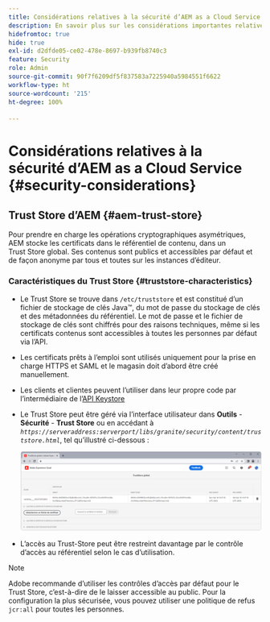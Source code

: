 ```yaml
---
title: Considérations relatives à la sécurité d’AEM as a Cloud Service
description: En savoir plus sur les considérations importantes relatives à la sécurité lors de l’utilisation d’AEM as a Cloud Service.
hidefromtoc: true
hide: true
exl-id: d2dfde05-ce02-478e-8697-b939fb8740c3
feature: Security
role: Admin
source-git-commit: 90f7f6209df5f837583a7225940a5984551f6622
workflow-type: ht
source-wordcount: '215'
ht-degree: 100%

---
```


# Considérations relatives à la sécurité d’AEM as a Cloud Service {#security-considerations}

## Trust Store d’AEM {#aem-trust-store}

Pour prendre en charge les opérations cryptographiques asymétriques, AEM stocke les certificats dans le référentiel de contenu, dans un Trust Store global. Ses contenus sont publics et accessibles par défaut et de façon anonyme par tous et toutes sur les instances d’éditeur.

### Caractéristiques du Trust Store {#truststore-characteristics}

* Le Trust Store se trouve dans `/etc/truststore` et est constitué d’un fichier de stockage de clés Java™, du mot de passe du stockage de clés et des métadonnées du référentiel. Le mot de passe et le fichier de stockage de clés sont chiffrés pour des raisons techniques, même si les certificats contenus sont accessibles à toutes les personnes par défaut via l’API.
* Les certificats prêts à l’emploi sont utilisés uniquement pour la prise en charge HTTPS et SAML et le magasin doit d’abord être créé manuellement.
* Les clients et clientes peuvent l’utiliser dans leur propre code par l’intermédiaire de l’[API Keystore](https://developer.adobe.com/experience-manager/reference-materials/6-5/javadoc/com/adobe/granite/keystore/KeyStoreService.html#getTrustStore-org.apache.sling.api.resource.ResourceResolver-)
* Le Trust Store peut être géré via l’interface utilisateur dans **Outils** - **Sécurité** - **Trust Store** ou en accédant à *`https://serveraddress:serverport/libs/granite/security/content/truststore.html`*, tel qu’illustré ci-dessous :

  ![Gestion du Trust Store](/help/security/assets/global-trust-store-modified.png)

* L’accès au Trust-Store peut être restreint davantage par le contrôle d’accès au référentiel selon le cas d’utilisation.

>[!NOTE]
>
>Adobe recommande d’utiliser les contrôles d’accès par défaut pour le Trust Store, c’est-à-dire de le laisser accessible au public. Pour la configuration la plus sécurisée, vous pouvez utiliser une politique de refus `jcr:all` pour toutes les personnes.

<!--
Commenting out section for now as requested by Lars

## Anonymous Permission Hardening Package {#anonymous-permission-hardening-package}

For more information on the Anonymous Hardening Package, see [Security Checklist](https://experienceleague.adobe.com/docs/experience-manager-65/administering/security/security-checklist.html#anonymous-permission-hardening-package).
-->
